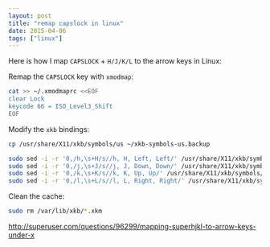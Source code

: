 ```yaml
---
layout: post
title: "remap capslock in linux"
date: 2015-04-06
tags: ["linux"]
---
```


Here is how I map `CAPSLOCK` + `H/J/K/L` to the arrow keys in Linux:

Remap the `CAPSLOCK` key with `xmodmap`:   

```sh
cat >> ~/.xmodmaprc <<EOF
clear Lock
keycode 66 = ISO_Level3_Shift
EOF
```

Modify the `xkb` bindings:

```sh
cp /usr/share/X11/xkb/symbols/us ~/xkb-symbols-us.backup

sudo sed -i -r '0,/h,\s+H/s//h, H, Left, Left/' /usr/share/X11/xkb/symbols/us 
sudo sed -i -r '0,/j,\s+J/s//j, J, Down, Down/' /usr/share/X11/xkb/symbols/us 
sudo sed -i -r '0,/k,\s+K/s//k, K, Up, Up/' /usr/share/X11/xkb/symbols/us 
sudo sed -i -r '0,/l,\s+L/s//l, L, Right, Right/' /usr/share/X11/xkb/symbols/us 
```

Clean the cache:

```sh
sudo rm /var/lib/xkb/*.xkm
```

http://superuser.com/questions/96299/mapping-superhjkl-to-arrow-keys-under-x
